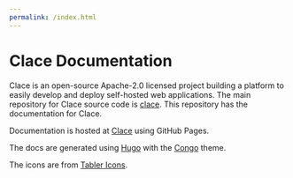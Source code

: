 ```yaml
---
permalink: /index.html
---
```


# Clace Documentation

Clace is an open-source Apache-2.0 licensed project building a platform to easily develop and deploy self-hosted web applications. The main repository for Clace source code is [clace](https://github.com/claceio/clace/). This repository has the documentation for Clace.

Documentation is hosted at [Clace](https://clace.io) using GitHub Pages.

The docs are generated using [Hugo](https://gohugo.io/) with the [Congo](https://jpanther.github.io/congo/) theme.

The icons are from [Tabler Icons](https://tabler-icons.io/).
